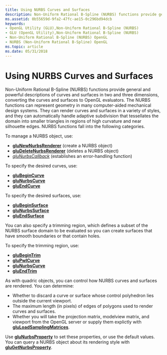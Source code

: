 ```yaml
---
title: Using NURBS Curves and Surfaces
description: Non-Uniform Rational B-Spline (NURBS) functions provide general and powerful descriptions of curves and surfaces in two and three dimensions, converting the curves and surfaces to OpenGL evaluators.
ms.assetid: 0b55659d-9fa2-47fc-ae15-0c296bd94dcb
keywords:
- OpenGL Utility (GLU),Non-Uniform Rational B-Spline (NURBS)
- GLU (OpenGL Utility),Non-Uniform Rational B-Spline (NURBS)
- Non-Uniform Rational B-Spline (NURBS) OpenGL
- NURBS (Non-Uniform Rational B-Spline) OpenGL
ms.topic: article
ms.date: 05/31/2018
---
```


# Using NURBS Curves and Surfaces

Non-Uniform Rational B-Spline (NURBS) functions provide general and powerful descriptions of curves and surfaces in two and three dimensions, converting the curves and surfaces to OpenGL evaluators. The NURBS functions can represent geometry in many computer-aided mechanical design systems. They can render curves and surfaces in a variety of styles, and they can automatically handle adaptive subdivision that tessellates the domain into smaller triangles in regions of high curvature and near silhouette edges. NURBS functions fall into the following categories.

To manage a NURBS object, use:

-   [**gluNewNurbsRenderer**](glunewnurbsrenderer.md) (create a NURBS object)
-   [**gluDeleteNurbsRenderer**](gludeletenurbsrenderer.md) (deletes a NURBS object)
-   [*gluNurbsCallback*](glunurbs.md) (establishes an error-handling function)

To specify the desired curves, use:

-   [**gluBeginCurve**](glubegincurve.md)
-   [**gluNurbsCurve**](glunurbscurve.md)
-   [**gluEndCurve**](gluendcurve.md)

To specify the desired surfaces, use:

-   [**gluBeginSurface**](glubeginsurface.md)
-   [**gluNurbsSurface**](glunurbssurface.md)
-   [**gluEndSurface**](gluendsurface.md)

You can also specify a trimming region, which defines a subset of the NURBS surface domain to be evaluated so you can create surfaces that have smooth boundaries or that contain holes.

To specify the trimming region, use:

-   [**gluBeginTrim**](glubegintrim.md)
-   [**gluPwlCurve**](glupwlcurve.md)
-   [**gluNurbsCurve**](glunurbscurve.md)
-   [**gluEndTrim**](gluendtrim.md)

As with quadric objects, you can control how NURBS curves and surfaces are rendered. You can determine:

-   Whether to discard a curve or surface whose control polyhedron lies outside the current viewport.
-   The maximum length (in pixels) of edges of polygons used to render curves and surfaces.
-   Whether you will take the projection matrix, modelview matrix, and viewport from the OpenGL server or supply them explictly with [**gluLoadSamplingMatrices**](gluloadsamplingmatrices.md).

Use [**gluNurbsProperty**](glunurbsproperty.md) to set these properties, or use the default values. You can query a NURBS object about its rendering style with [**gluGetNurbsProperty**](glugetnurbsproperty.md).

 

 




